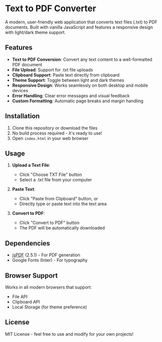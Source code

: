 # Text to PDF Converter

A modern, user-friendly web application that converts text files (.txt) to PDF documents. Built with vanilla JavaScript and features a responsive design with light/dark theme support.

## Features

- **Text to PDF Conversion**: Convert any text content to a well-formatted PDF document
- **File Upload**: Support for .txt file uploads
- **Clipboard Support**: Paste text directly from clipboard
- **Theme Support**: Toggle between light and dark themes
- **Responsive Design**: Works seamlessly on both desktop and mobile devices
- **Error Handling**: Clear error messages and visual feedback
- **Custom Formatting**: Automatic page breaks and margin handling

## Installation

1. Clone this repository or download the files
2. No build process required - it's ready to use!
3. Open `index.html` in your web browser

## Usage

1. **Upload a Text File**:
   - Click "Choose TXT File" button
   - Select a .txt file from your computer

2. **Paste Text**:
   - Click "Paste from Clipboard" button, or
   - Directly type or paste text into the text area

3. **Convert to PDF**:
   - Click "Convert to PDF" button
   - The PDF will be automatically downloaded

## Dependencies

- [jsPDF](https://github.com/parallax/jsPDF) (2.5.1) - For PDF generation
- Google Fonts (Inter) - For typography

## Browser Support

Works in all modern browsers that support:
- File API
- Clipboard API
- Local Storage (for theme preference)

## License

MIT License - feel free to use and modify for your own projects!
